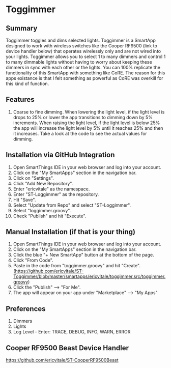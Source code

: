 # Toggimmer

## Summary
Toggimmer toggles and dims selected lights. Toggimmer is a SmartApp designed to work with wireless switches like the Cooper RF9500 (link to device handler below) that operates wirelessly only and are not wired into your lights. Toggimmer allows you to select 1 to many dimmers and control 1 to many dimmable lights without having to worry about keeping these dimmers in sync with each other or the lights. You can 100% replicate the functionality of this SmartApp with something like CoRE. The reason for this apps existance is that I felt something as powerful as CoRE was overkill for this kind of function.

## Features
1. Coarse to fine dimming. When lowering the light level, if the light level is drops to 25% or lower the app transitions to dimming down by 5% increments. When raising the light level, if the light level is below 25% the app will increase the light level by 5% until it reaches 25% and then it increases. Take a look at the code to see the actual values for dimming.

## Installation via GitHub Integration
1. Open SmartThings IDE in your web browser and log into your account.
2. Click on the "My SmartApps" section in the navigation bar.
3. Click on "Settings".
4. Click "Add New Repository".
5. Enter "ericvitale" as the namespace.
6. Enter "ST-Loggimmer" as the repository.
7. Hit "Save".
8. Select "Update from Repo" and select "ST-Loggimmer".
9. Select "loggimmer.groovy".
10. Check "Publish" and hit "Execute".

## Manual Installation (if that is your thing)
1. Open SmartThings IDE in your web browser and log into your account.
2. Click on the "My SmartApps" section in the navigation bar.
3. Click the blue "+ New SmartApp" button at the bottom of the page.
4. Click "From Code".
5. Paste in the code from "toggimmer.groovy" and hit "Create". (https://github.com/ericvitale/ST-Toggimmer/blob/master/smartapps/ericvitale/toggimmer.src/toggimmer.groovy)
6. Click the "Publish" --> "For Me".
7. The app will appear on your app under "Marketplace" --> "My Apps"

## Preferences
1. Dimmers
2. Lights
3. Log Level - Enter: TRACE, DEBUG, INFO, WARN, ERROR

## Cooper RF9500 Beast Device Handler
https://github.com/ericvitale/ST-CooperRF9500Beast
